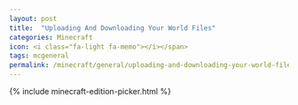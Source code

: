 ```yaml
---
layout: post
title:  "Uploading And Downloading Your World Files"
categories: Minecraft
icon: <i class="fa-light fa-memo"></i></span>
tags: mcgeneral
permalink: /minecraft/general/uploading-and-downloading-your-world-files/
---
```


{% include minecraft-edition-picker.html %}

<div style="display: none" id="java" markdown=1>

This guide explains how to upload a world to your server!

> Make sure your server is turned off while following the steps below.

> Make sure your world is compressed/archived (ending in ".zip", ".rar" or others) before following the steps below.

1. Setup your server. You can create a server on the [Client Panel](https://client.falixnodes.net).
2. Go to the [Game Panel](https://panel.falixnodes.net).
3. Click on your server.
4. Click on "File Manager" at the top of the page.
5. Click on "Upload", it is a big blue button located at the top right of the page.
6. Select your world archive.
7. After it is done uploading, locate your world archive and click on the 3 dots to its right.
8. Click on "Unarchive".
9. Your world should be uploaded!

> Note: You can also use [SFTP](https://help.falixnodes.net/falix/general/sftp/)!

# Downloading Your World
This guide explains how to download a world from your server!

1. Go to the [Game Panel](https://panel.falixnodes.net).
2. Click on your server.
3. Click on "File Manager" at the top of the page.
4. Locate your world folder, it is usually called `world`.
5. Click on the 3 dots to the right of the folder.
6. Click on "Archive".
   ![image](..\..\..\assets\images\posts\minecraft\download-and-upload-your-world-files\steps-3-4-5-6.png)
7. A new file should be created. Locate it and click on the 3 dots to its right.
8. Click on "Download".
   ![image](..\..\..\assets\images\posts\minecraft\download-and-upload-your-world-files\steps-7-8.png)

9. Your world folder should be downloaded!

> Note: If you are using Spigot or any of its forks, you should also have the `world_nether` and `world_the_end` folders. These are also your world files so make sure to download them alongside `world`.

> Note: You can also use [SFTP](https://help.falixnodes.net/falix/general/sftp/)!

</div>

<div style="display: none" id="bedrock" markdown=1>

# Uploading Your World
This guide explains how to upload a world to your server!

> Make sure your server is turned off while following the steps below.

1. Open any type of file explorer application on your device.
2. Navigate to your Minecraft Client world folder.<br>

PC (Windows 10 Edition):
```
- \Users\USERNAME\AppData\Local\Packages\Microsoft.MinecraftUWP_8wekyb3d8bbwe\LocalState\games\com.mojang\minecraftWorlds
```

> Note: "USERNAME" is your own Windows username. <br>

Android:
```
Internal storage/games/com.mojang/minecraftWorlds
```

IOS:
```
Apps/com.mojang.minecraftpe/Documents/games/com.mojang/minecraftWorlds
```

3. There will be a folder (or multiple folders, one for each world if you have Windows 10 Edition or Pocket Edition) with a random name like "BQUAAIFxEAA=", find the world file you want to put on your dedicated server by checking `levelname.txt`.
4. Archive your world folder.
5. Go to the [Game Panel](https://panel.falixnodes.net) and click on your server.
6. Click on "File Manager" at the top of the page.
7. Navigate to the `worlds` folder and open it.
8. Click on "Upload", it is a big blue button located at the top right of the page.
9. Select your world archive.
10. After it is done uploading, locate your world archive and click on the 3 dots to its right.
11. Click on "Unarchive".
12. Remove the `=` symbol from the world folder name by clicking the "Rename" button from the 3 dots.
12. Open the `server.properties` file on your server. Find the `level-name=` line and enter the name of the folder you uploaded in step 8, (spaces are allowed) so that it looks something like `level-name=My Server Level`. This must match the folder name.
13. Start your server. It should now be running your imported world.

> Note: If you have a compressed/archived world (ending in ".zip", ".rar" or others), then follow steps from step 5.


# Downloading Your World
This guide explains how to download a world from your server!

1. Go to the [Game Panel](https://panel.falixnodes.net).
2. Click on your server.
3. Click on "File Manager" at the top of the page.
4. Navigate to the `worlds` folder, open it.
   ![image](..\..\..\assets\images\posts\minecraft\download-and-upload-your-world-files\step-3-4-bedrock.png)
5. Click on the 3 dots to the right of your world folder.
6. Click on "Archive".
   ![image](..\..\..\assets\images\posts\minecraft\download-and-upload-your-world-files\step-5-6-bedrock.png)
7. A new file should be created, locate it and click on the 3 dots to its right.
8. Click on "Download".
   ![image](..\..\..\assets\images\posts\minecraft\download-and-upload-your-world-files\step-5-6-bedrock.png)
9. Your world folder should be downloaded!

> Note: You can also use [SFTP](https://help.falixnodes.net/falix/general/sftp/)!
 
</div>
